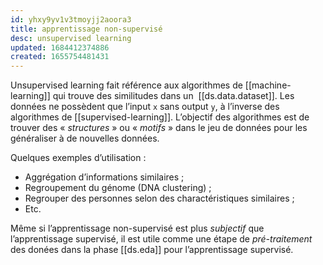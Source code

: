 ```yaml
---
id: yhxy9yv1v3tmoyjj2aoora3
title: apprentissage non-supervisé
desc: unsupervised learning
updated: 1684412374886
created: 1655754481431
---
```


Unsupervised learning fait référence aux algorithmes de [[machine-learning]] qui trouve des 
similitudes dans un  [[ds.data.dataset]]. Les données ne possèdent que l’input `x` 
sans output `y`, à l’inverse des algorithmes de [[supervised-learning]]. L’objectif des 
algorithmes est de trouver des « *structures* » ou « *motifs* » dans le jeu de 
données pour les généraliser à de nouvelles données.

Quelques exemples d’utilisation :

- Aggrégation d’informations similaires ;
- Regroupement du génome (DNA clustering) ;
- Regrouper des personnes selon des charactéristiques similaires ;
- Etc.

Même si l’apprentissage non-supervisé est plus *subjectif* que l’apprentissage 
supervisé, il est utile comme une étape de *pré-traitement* des donées dans la 
phase [[ds.eda]] pour l’apprentissage supervisé.